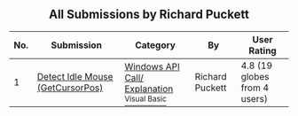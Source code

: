 ﻿<div align="center">

## All Submissions by Richard Puckett

</div>

No.  | Submission | Category | By   | User Rating
---- | ---------- | -------- | ---- | -----------
1 | [Detect Idle Mouse \(GetCursorPos\)<br />](https://github.com/Planet-Source-Code/richard-puckett-detect-idle-mouse-getcursorpos__1-823) | [Windows API Call/ Explanation<br /><sup>Visual Basic</sup>](../ByCategory/windows-api-call-explanation__1-39.md) | Richard Puckett | 4.8 (19 globes from 4 users)
